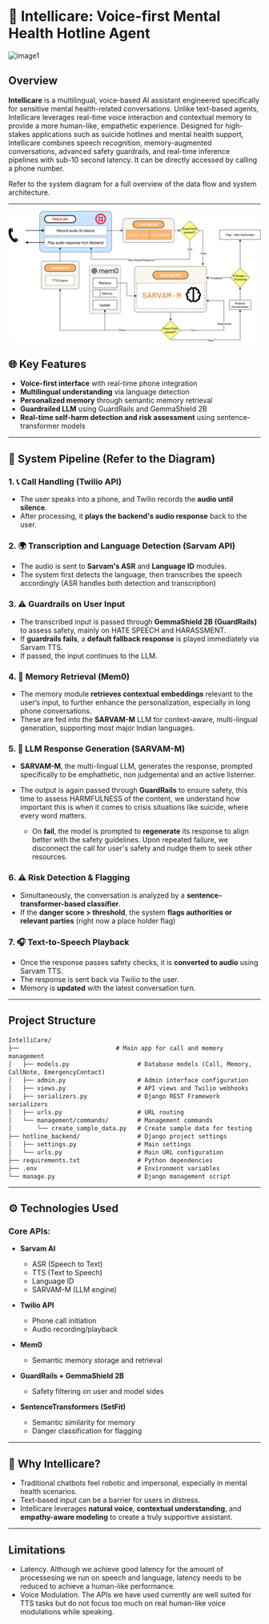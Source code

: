 # 🏥 Intellicare: Voice-first Mental Health Hotline Agent
![image1](logo.jpg)
## Overview

**Intellicare** is a multilingual, voice-based AI assistant engineered specifically for sensitive mental health-related conversations. Unlike text-based agents, Intellicare leverages real-time voice interaction and contextual memory to provide a more human-like, empathetic experience. Designed for high-stakes applications such as suicide hotlines and mental health support, Intellicare combines speech recognition, memory-augmented conversations, advanced safety guardrails, and real-time inference pipelines with sub-10 second latency. It can be directly accessed by calling a phone number.

Refer to the system diagram for a full overview of the data flow and system architecture.

---
![image2](methodology.jpg)

## 🌐 Key Features

* **Voice-first interface** with real-time phone integration
* **Multilingual understanding** via language detection
* **Personalized memory** through semantic memory retrieval
* **Guardrailed LLM** using GuardRails and GemmaShield 2B
* **Real-time self-harm detection and risk assessment** using sentence-transformer models

---

## 🔗 System Pipeline (Refer to the Diagram)

### 1. 📞 Call Handling (Twilio API)

* The user speaks into a phone, and Twilio records the **audio until silence**.
* After processing, it **plays the backend's audio response** back to the user.

### 2. 🌍 Transcription and Language Detection (Sarvam API)

* The audio is sent to **Sarvam's ASR** and **Language ID** modules.
* The system first detects the language, then transcribes the speech accordingly (ASR handles both detection and transcription)

### 3. ⚠️ Guardrails on User Input

* The transcribed input is passed through **GemmaShield 2B (GuardRails)** to assess safety, mainly on HATE SPEECH and HARASSMENT.
* If **guardrails fails**, a **default fallback response** is played immediately via Sarvam TTS.
* If passed, the input continues to the LLM.

### 4. 🔖 Memory Retrieval (Mem0)

* The memory module **retrieves contextual embeddings** relevant to the user’s input, to further enhance the personalization, especially in long phone conversations.
* These are fed into the **SARVAM-M** LLM for context-aware, multi-lingual generation, supporting most major Indian languages.

### 5. 🧠 LLM Response Generation (SARVAM-M)

* **SARVAM-M**, the multi-lingual LLM, generates the response, prompted specifically to be emphathetic, non judgemental and an active listerner.
* The output is again passed through **GuardRails** to ensure safety, this time to assess HARMFULNESS of the content, we understand how important this is when it comes to crisis situations like suicide, where every word matters.

  * On **fail**, the model is prompted to **regenerate** its response to align better with the safety guidelines. Upon repeated failure, we disconnect the call for user's safety and nudge them to seek other resources.

### 6. ⚠️ Risk Detection & Flagging

* Simultaneously, the conversation is analyzed by a **sentence-transformer-based classifier**.
* If the **danger score > threshold**, the system **flags authorities or relevant parties** (right now a place holder flag)

### 7. 🎧 Text-to-Speech Playback

* Once the response passes safety checks, it is **converted to audio** using Sarvam TTS.
* The response is sent back via Twilio to the user.
* Memory is **updated** with the latest conversation turn.

---
## Project Structure

```
IntelliCare/
├──                           # Main app for call and memory management
│   ├── models.py                   # Database models (Call, Memory, CallNote, EmergencyContact)
│   ├── admin.py                    # Admin interface configuration
│   ├── views.py                    # API views and Twilio webhooks
│   ├── serializers.py              # Django REST Framework serializers
│   ├── urls.py                     # URL routing
│   └── management/commands/        # Management commands
│       └── create_sample_data.py   # Create sample data for testing
├── hotline_backend/                # Django project settings
│   ├── settings.py                 # Main settings
│   └── urls.py                     # Main URL configuration
├── requirements.txt                # Python dependencies
├── .env                            # Environment variables
└── manage.py                       # Django management script
```


---
## ⚙️ Technologies Used

### Core APIs:

* **Sarvam AI**

  * ASR (Speech to Text)
  * TTS (Text to Speech)
  * Language ID
  * SARVAM-M (LLM engine)

* **Twilio API**

  * Phone call initiation
  * Audio recording/playback

* **Mem0**

  * Semantic memory storage and retrieval

* **GuardRails + GemmaShield 2B**

  * Safety filtering on user and model sides

* **SentenceTransformers (SetFit)**

  * Semantic similarity for memory
  * Danger classification for flagging

---

## 🚀 Why Intellicare?

* Traditional chatbots feel robotic and impersonal, especially in mental health scenarios.
* Text-based input can be a barrier for users in distress.
* Intellicare leverages **natural voice**, **contextual understanding**, and **empathy-aware modeling** to create a truly supportive assistant.
---

## Limitations
* Latency. Although we achieve good latency for the amount of processesing we run on speech and language, latency needs to be reduced to achieve a human-like performance.
* Voice Modulation. The APIs we have used currently are well suited for TTS tasks but do not focus too much on real human-like voice modulations while speaking.

